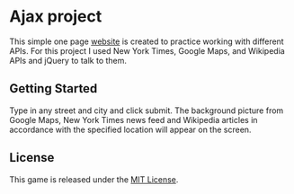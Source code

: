 # Ajax project

This simple one page [website](http://dshatalov.com/ajax_project/) is created to practice working with different APIs. For this project I used New York Times, Google Maps, and Wikipedia APIs and jQuery to talk to them.

## Getting Started

Type in any street and city and click submit. The background picture from Google Maps, New York Times news feed and Wikipedia articles in accordance with the specified location will appear on the screen.

## License

This game is released under the [MIT License](https://opensource.org/licenses/MIT).
